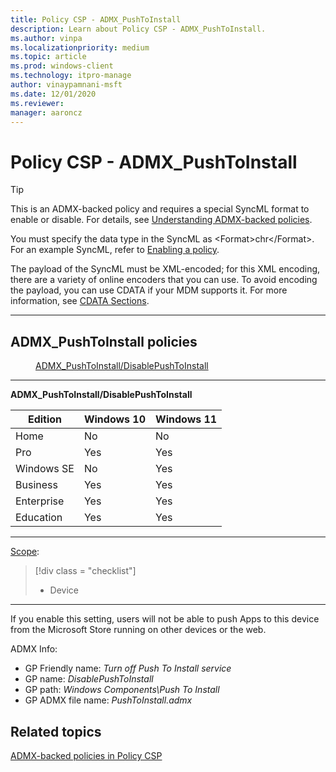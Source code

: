 ```yaml
---
title: Policy CSP - ADMX_PushToInstall
description: Learn about Policy CSP - ADMX_PushToInstall.
ms.author: vinpa
ms.localizationpriority: medium
ms.topic: article
ms.prod: windows-client
ms.technology: itpro-manage
author: vinaypamnani-msft
ms.date: 12/01/2020
ms.reviewer: 
manager: aaroncz
---
```


# Policy CSP - ADMX_PushToInstall

> [!TIP]
> This is an ADMX-backed policy and requires a special SyncML format to enable or disable. For details, see [Understanding ADMX-backed policies](../understanding-admx-backed-policies.md).
>
> You must specify the data type in the SyncML as &lt;Format&gt;chr&lt;/Format&gt;. For an example SyncML, refer to [Enabling a policy](../understanding-admx-backed-policies.md#enabling-a-policy).
>
> The payload of the SyncML must be XML-encoded; for this XML encoding, there are a variety of online encoders that you can use. To avoid encoding the payload, you can use CDATA if your MDM supports it. For more information, see [CDATA Sections](http://www.w3.org/TR/REC-xml/#sec-cdata-sect).

<hr/>

<!--Policies-->
## ADMX_PushToInstall policies

<dl>
  <dd>
    <a href="#admx-pushtoinstall-disablepushtoinstall">ADMX_PushToInstall/DisablePushToInstall</a>
  </dd>
</dl>


<hr/>

<!--Policy-->
<a href="" id="admx-pushtoinstall-disablepushtoinstall"></a>**ADMX_PushToInstall/DisablePushToInstall**

<!--SupportedSKUs-->

|Edition|Windows 10|Windows 11|
|--- |--- |--- |
|Home|No|No|
|Pro|Yes|Yes|
|Windows SE|No|Yes|
|Business|Yes|Yes|
|Enterprise|Yes|Yes|
|Education|Yes|Yes|

<!--/SupportedSKUs-->
<hr/>

<!--Scope-->
[Scope](./policy-configuration-service-provider.md#policy-scope):

> [!div class = "checklist"]
> * Device

<hr/>

<!--/Scope-->
<!--Description-->
If you enable this setting, users will not be able to push Apps to this device from the Microsoft Store running on other devices or the web.

<!--/Description-->

<!--ADMXBacked-->
ADMX Info:
-   GP Friendly name: *Turn off Push To Install service*
-   GP name: *DisablePushToInstall*
-   GP path: *Windows Components\Push To Install*
-   GP ADMX file name: *PushToInstall.admx*

<!--/ADMXBacked-->
<!--/Policy-->

<!--/Policies-->

## Related topics

[ADMX-backed policies in Policy CSP](./policies-in-policy-csp-admx-backed.md)
